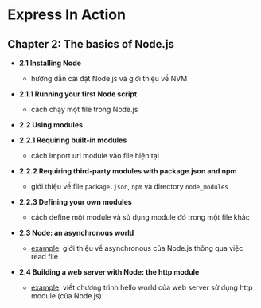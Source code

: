 # Express In Action

## Chapter 2: The basics of Node.js

- **2.1 Installing Node**
  - hướng dẫn cài đặt Node.js và giới thiệu về NVM

- **2.1.1 Running your first Node script**
  - cách chạy một file trong Node.js

- **2.2 Using modules**

- **2.2.1 Requiring built-in modules**
  - cách import url module vào file hiện tại

- **2.2.2 Requiring third-party modules with package.json and npm**
  - giới thiệu về file `package.json`, `npm` và directory `node_modules`

- **2.2.3 Defining your own modules**
  - cách define một module và sử dụng module đó trong một file khác

- **2.3 Node: an asynchronous world**
  - [example](./src/ch2/read-file): giới thiệu về asynchronous của Node.js thông qua việc read file

- **2.4 Building a web server with Node: the http module**
  - [example](./src/ch2/hello-world): viết chương trình hello world của web server sử dụng http module (của Node.js)
